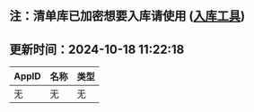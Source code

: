 ## 注：清单库已加密想要入库请使用 ([入库工具](https://github.com/BlankTMing/ManifestAutoUpdate/releases))

## 更新时间：2024-10-18 11:22:18
| AppID | 名称 | 类型  |
| :-------------------- | :----------------------------- | :----------- |
| 无 | 无 | 无 |
